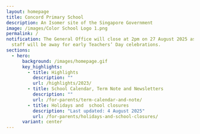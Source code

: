 ```yaml
---
layout: homepage
title: Concord Primary School
description: An Isomer site of the Singapore Government
image: /images/Color School Logo 1.png
permalink: /
notification: The General Office will close at 2pm on 27 August 2025 as all
  staff will be away for early Teachers’ Day celebrations.
sections:
  - hero:
      background: /images/homepage.gif
      key_highlights:
        - title: Highlights
          description: ""
          url: /highlights/2023/
        - title: School Calendar, Term Note and Newsletters
          description: ""
          url: /for-parents/term-calendar-and-note/
        - title: Holidays and  school closures
          description: "Last updated: 4 August 2025"
          url: /for-parents/holidays-and-school-closures/
      variant: center
---
```

